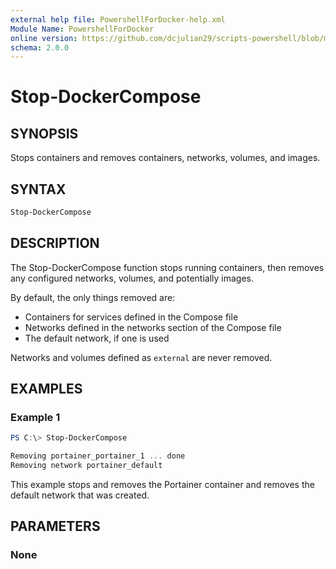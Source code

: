```yaml
---
external help file: PowershellForDocker-help.xml
Module Name: PowershellForDocker
online version: https://github.com/dcjulian29/scripts-powershell/blob/main/Modules/PowershellForDocker/docs/Stop-DockerCompose.md
schema: 2.0.0
---
```


# Stop-DockerCompose

## SYNOPSIS

Stops containers and removes containers, networks, volumes, and images.

## SYNTAX

```powershell
Stop-DockerCompose
```

## DESCRIPTION

The Stop-DockerCompose function stops running containers, then removes any configured networks, volumes, and potentially images.

By default, the only things removed are:

- Containers for services defined in the Compose file
- Networks defined in the networks section of the Compose file
- The default network, if one is used

Networks and volumes defined as `external` are never removed.

## EXAMPLES

### Example 1

```powershell
PS C:\> Stop-DockerCompose

Removing portainer_portainer_1 ... done
Removing network portainer_default
```

This example stops and removes the Portainer container and removes the default network that was created.

## PARAMETERS

### None
